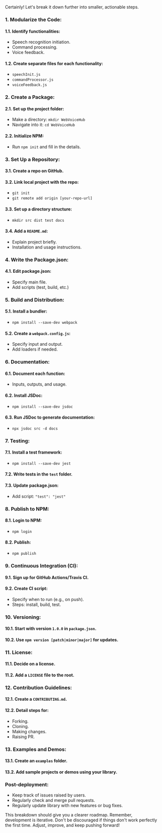 Certainly! Let's break it down further into smaller, actionable steps.

### **1. Modularize the Code**:
  
#### 1.1. Identify functionalities:
- Speech recognition initiation.
- Command processing.
- Voice feedback.
  
#### 1.2. Create separate files for each functionality:
- `speechInit.js` 
- `commandProcessor.js`
- `voiceFeedback.js`

### **2. Create a Package**:
  
#### 2.1. Set up the project folder:
- Make a directory: `mkdir WebVoiceHub`
- Navigate into it: `cd WebVoiceHub`

#### 2.2. Initialize NPM:
- Run `npm init` and fill in the details.

### **3. Set Up a Repository**:
  
#### 3.1. Create a repo on GitHub.
  
#### 3.2. Link local project with the repo:
- `git init`
- `git remote add origin [your-repo-url]`

#### 3.3. Set up a directory structure:
- `mkdir src dist test docs`

#### 3.4. Add a `README.md`:
- Explain project briefly.
- Installation and usage instructions.

### **4. Write the Package.json**:

#### 4.1. Edit package.json:
- Specify main file.
- Add scripts (test, build, etc.)

### **5. Build and Distribution**:
  
#### 5.1. Install a bundler:
- `npm install --save-dev webpack`

#### 5.2. Create a `webpack.config.js`:
- Specify input and output.
- Add loaders if needed.

### **6. Documentation**:

#### 6.1. Document each function:
- Inputs, outputs, and usage.

#### 6.2. Install JSDoc:
- `npm install --save-dev jsdoc`
  
#### 6.3. Run JSDoc to generate documentation:
- `npx jsdoc src -d docs`

### **7. Testing**:

#### 7.1. Install a test framework:
- `npm install --save-dev jest`
  
#### 7.2. Write tests in the `test` folder.

#### 7.3. Update package.json:
- Add script: `"test": "jest"`

### **8. Publish to NPM**:

#### 8.1. Login to NPM:
- `npm login`

#### 8.2. Publish:
- `npm publish`

### **9. Continuous Integration (CI)**:

#### 9.1. Sign up for GitHub Actions/Travis CI.

#### 9.2. Create CI script:
- Specify when to run (e.g., on push).
- Steps: install, build, test.

### **10. Versioning**:

#### 10.1. Start with version `1.0.0` in `package.json`.

#### 10.2. Use `npm version [patch|minor|major]` for updates.

### **11. License**:

#### 11.1. Decide on a license.
  
#### 11.2. Add a `LICENSE` file to the root.

### **12. Contribution Guidelines**:

#### 12.1. Create a `CONTRIBUTING.md`.
  
#### 12.2. Detail steps for:
- Forking.
- Cloning.
- Making changes.
- Raising PR.

### **13. Examples and Demos**:

#### 13.1. Create an `examples` folder.
  
#### 13.2. Add sample projects or demos using your library.

### **Post-deployment**:

- Keep track of issues raised by users.
- Regularly check and merge pull requests.
- Regularly update library with new features or bug fixes.

This breakdown should give you a clearer roadmap. Remember, development is iterative. Don't be discouraged if things don't work perfectly the first time. Adjust, improve, and keep pushing forward!